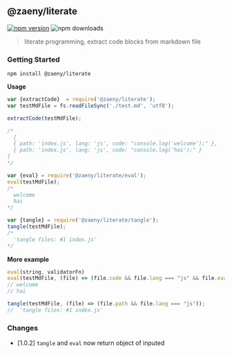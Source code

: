 ## @zaeny/literate 


[![npm version](https://img.shields.io/npm/v/@zaeny/literate.svg)](https://www.npmjs.com/package/@zaeny/literate)
![npm downloads](https://img.shields.io/npm/dm/@zaeny/literate.svg)  

> literate programming, extract code blocks from markdown file  
### Getting Started  
 ``` 
 npm install @zaeny/literate
 ``` 
**Usage**
```javascript
var {extractCode}  = require('@zaeny/literate');
var testMdFile = fs.readFileSync('./test.md', 'utf8');

extractCode(testMdFile);

/*
  [
  { path: 'index.js', lang: 'js', code: "console.log('welcome');" },
  { path: 'index.js', lang: 'js', code: "console.log('hai');" }
]
*/

var {eval} = require('@zaeny/literate/eval');
eval(testMdFile);
/*
  welcome
  hai
*/

var {tangle} = require('@zaeny/literate/tangle');
tangle(testMdFile);
/*
  'tangle files: #1 index.js'
*/
```

**More example**
```js
eval(string, validatorFn)
eval(testMdFile, (file) => (file.code && file.lang === "js" && file.eval===1));
// welcome
// hai

tangle(testMdFile, (file) => (file.path && file.lang === "js"));
//  'tangle files: #1 index.js'
```

### Changes
- [1.0.2] `tangle` and `eval` now return object of inputed

